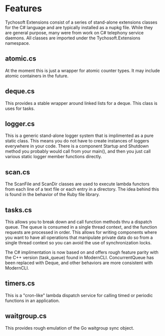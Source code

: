 # Features

Tychosoft Extensions consist of a series of stand-alone extensions classes for
the C# language and are typically installed as a nupkg file. While they are
general purpose, many were from work on C# telephony service daemons. All
classes are imported under the Tychosoft.Extensions namespace.

## atomic.cs

At the moment this is just a wrapper for atomic counter types. It may include
atomic containers in the future.

## deque.cs

This provides a stable wrapper around linked lists for a deque. This class is
uses for tasks.

## logger.cs

This is a generic stand-alone logger system that is implimented as a pure
static class. This means you do not have to create instances of loggers
everywhere in your code. There is a component Startup and Shutdown method you
probably would call from your main(), and then you just call various static
logger member functions directly.

## scan.cs

The ScanFile and ScanDir classes are used to execute lambda functors from
each line of a text file or each entry in a directory. The idea behind this
is found in the behavior of the Ruby file library.

## tasks.cs

This allows you to break down and call function methods thru a dispatch
queue. The queue is consumed in a single thread context, and the function
requests are processed in order. This allows for writing components where
you want to have all operations that manipulate private data do so from a
single thread context so you can avoid the use of synchronization locks.

The C# implimentation is now based on and offers rough feature parity with the
C++ version (task\_queue) found in ModernCLI. ConcurrentQueue has been replaced
with Deque, and other behaviors are more consistent with ModernCLI.

## timers.cs

This is a "cron-like" lambda dispatch service for calling timed or periodic
functions in an application.

## waitgroup.cs

This provides rough emulation of the Go waitgroup sync object.


